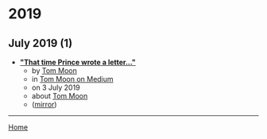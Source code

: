 # 2019

## July 2019 (1)

 - [**"That time Prince wrote a letter..."**](https://medium.com/@moonjawn/that-time-prince-wrote-a-letter-d07ebd887896)
    - by [Tom Moon](../../../authors/tom-moon/index.md)
    - in [Tom Moon on Medium](../../../publications/p-t/tom-moon-on-medium/index.md)
    - on 3 July 2019
    - about [Tom Moon](../../../topics/tom-moon/index.md)
    - ([mirror](https://web.archive.org/web/*/https://medium.com/@moonjawn/that-time-prince-wrote-a-letter-d07ebd887896))

----

[Home](../index.md)
